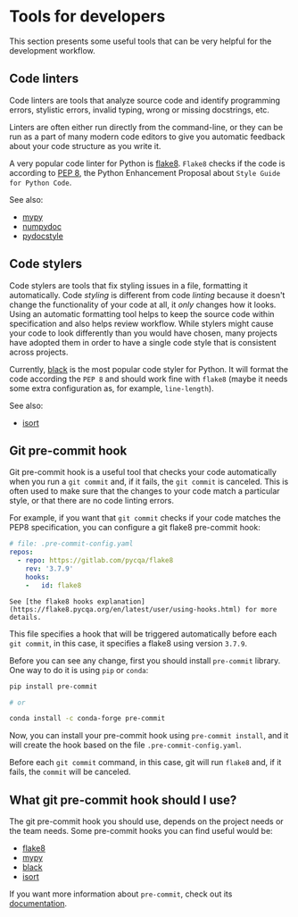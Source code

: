 # Tools for developers

This section presents some useful tools that can be very helpful for the development workflow.


## Code linters

Code linters are tools that analyze source code and identify programming errors, stylistic errors,
invalid typing, wrong or missing docstrings, etc.

Linters are often either run directly from the command-line, or they can be run as
a part of many modern code editors to give you automatic feedback about your code
structure as you write it.

A very popular code linter for Python is [flake8](https://flake8.pycqa.org/en/latest/).
`Flake8` checks if the code is according to [PEP 8](https://www.python.org/dev/peps/pep-0008/), 
the Python Enhancement Proposal about `Style Guide for Python Code`.

See also:

- [mypy](http://mypy-lang.org/)
- [numpydoc](https://numpydoc.readthedocs.io/en/latest/)
- [pydocstyle](https://github.com/PyCQA/pydocstyle)


## Code stylers

Code stylers are tools that fix styling issues in a file, formatting it automatically.
Code *styling* is different from code *linting* because it doesn't change the functionality
of your code at all, it *only* changes how it looks. 
Using an automatic formatting tool helps to keep the source code within specification
and also helps review workflow. While stylers might cause your code to look differently
than you would have chosen, many projects have adopted them in order to have a single
code style that is consistent across projects.

Currently, [black](https://github.com/psf/black) is the most popular code styler for Python.
It will format the code according the `PEP 8` and should work fine with `flake8` (maybe it needs
some extra configuration as, for example, `line-length`).
 
See also:

- [isort](https://github.com/timothycrosley/isort)


## Git pre-commit hook

Git pre-commit hook is a useful tool that checks your code automatically when you run a `git commit` and,
if it fails, the `git commit` is canceled. This is often used to make sure
that the changes to your code match a particular style, or that there are no
code linting errors.

For example, if you want that `git commit` checks if your code matches the PEP8 specification,
you can configure a git flake8 pre-commit hook:


```yaml
# file: .pre-commit-config.yaml
repos:
  - repo: https://gitlab.com/pycqa/flake8
    rev: '3.7.9'
    hooks:
    -   id: flake8

```

```{note}
See [the flake8 hooks explanation](https://flake8.pycqa.org/en/latest/user/using-hooks.html) for more details.
```

This file specifies a hook that will be triggered automatically before each `git commit`,
in this case, it specifies a flake8 using version `3.7.9`.

Before you can see any change, first you should install `pre-commit` library. 
One way to do it is using `pip` or `conda`:

```sh
pip install pre-commit

# or

conda install -c conda-forge pre-commit
```

Now, you can install your pre-commit hook using `pre-commit install`, and it will create the hook based on
the file `.pre-commit-config.yaml`.

Before each `git commit` command, in this case, git will run `flake8` and, if it fails, the `commit` will be canceled.


## What git pre-commit hook should I use?

The git pre-commit hook you should use, depends on the project needs or the team needs.
Some pre-commit hooks you can find useful would be:

- [flake8](https://flake8.pycqa.org/en/latest/user/using-hooks.html)
- [mypy](https://github.com/pre-commit/mirrors-mypy)
- [black](https://black.readthedocs.io/en/stable/integrations/source_version_control.html)
- [isort](https://github.com/pre-commit/mirrors-isort)

If you want more information about `pre-commit`, check out its [documentation](https://pre-commit.com/).
